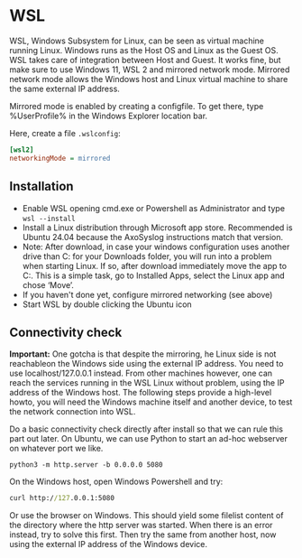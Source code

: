 # WSL

WSL, Windows Subsystem for Linux, can be seen as virtual machine running
Linux. Windows runs as the Host OS and Linux as the Guest OS. WSL takes care
of integration between Host and Guest. It works fine, but make sure to use
Windows 11, WSL 2 and mirrored network mode. 
Mirrored network mode allows the Windows host and Linux virtual machine to
share the same external IP address.

Mirrored mode is enabled by creating a configfile. 
To get there, type %UserProfile% in the Windows Explorer location bar.

Here, create a file `.wslconfig`:

```ini
[wsl2]
networkingMode = mirrored
```

## Installation
- Enable WSL opening cmd.exe or Powershell as Administrator and type `wsl
  --install`
- Install a Linux distribution through Microsoft app store. Recommended is Ubuntu 24.04 because the AxoSyslog instructions match that version.
- Note: After download, in case your windows configuration uses another drive
  than C: for your Downloads folder, you will run into a problem when starting Linux. If so, after download immediately move the app to C:. This is a simple task, go to Installed Apps, select the Linux app and chose ‘Move’.
- If you haven't done yet, configure mirrored networking (see above)
- Start WSL by double clicking the Ubuntu icon

## Connectivity check
**Important:** One gotcha is that despite the mirroring, he
Linux side is not reachableon the Windows side using the external IP address. You need to use
localhost/127.0.0.1 instead. From other machines however, one can reach the
services running in the WSL Linux without problem, using the IP address of the
Windows host. The following steps provide a high-level howto, you will need
the Windows machine itself and another device, to test the network connection
into WSL.

Do a basic connectivity check directly after install so that we can rule this part
out later. On Ubuntu, we can use Python to start an ad-hoc webserver on
whatever port we like.
```
python3 -m http.server -b 0.0.0.0 5080
```

On the Windows host, open Windows Powershell and try:

```cmd
curl http://127.0.0.1:5080
```

Or use the browser on Windows. This should yield some filelist content of the
directory where the http server was started. When there is an error instead, try to
solve this first. Then try the same from another host, now using the
external IP address of the Windows device.



